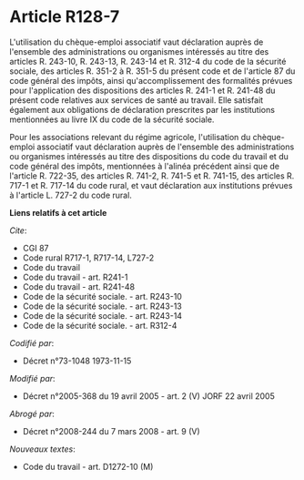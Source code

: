 # Article R128-7

L'utilisation du chèque-emploi associatif vaut déclaration auprès de l'ensemble des administrations ou organismes intéressés
au titre des articles R. 243-10, R. 243-13, R. 243-14 et R. 312-4 du code de la sécurité sociale, des articles R. 351-2 à R.
351-5 du présent code et de l'article 87 du code général des impôts, ainsi qu'accomplissement des formalités prévues pour
l'application des dispositions des articles R. 241-1 et R. 241-48 du présent code relatives aux services de santé au travail.
Elle satisfait également aux obligations de déclaration prescrites par les institutions mentionnées au livre IX du code de la
sécurité sociale.

Pour les associations relevant du régime agricole, l'utilisation du chèque-emploi associatif vaut déclaration auprès de
l'ensemble des administrations ou organismes intéressés au titre des dispositions du code du travail et du code général des
impôts, mentionnées à l'alinéa précédent ainsi que de l'article R. 722-35, des articles R. 741-2, R. 741-5 et R. 741-15, des
articles R. 717-1 et R. 717-14 du code rural, et vaut déclaration aux institutions prévues à l'article L. 727-2 du code
rural.

**Liens relatifs à cet article**

_Cite_:

  - CGI 87
  - Code rural R717-1, R717-14, L727-2
  - Code du travail
  - Code du travail - art. R241-1
  - Code du travail - art. R241-48
  - Code de la sécurité sociale. - art. R243-10
  - Code de la sécurité sociale. - art. R243-13
  - Code de la sécurité sociale. - art. R243-14
  - Code de la sécurité sociale. - art. R312-4

_Codifié par_:

  - Décret n°73-1048 1973-11-15

_Modifié par_:

  - Décret n°2005-368 du 19 avril 2005 - art. 2 (V) JORF 22 avril 2005

_Abrogé par_:

  - Décret n°2008-244 du 7 mars 2008 - art. 9 (V)

_Nouveaux textes_:

  - Code du travail - art. D1272-10 (M)
